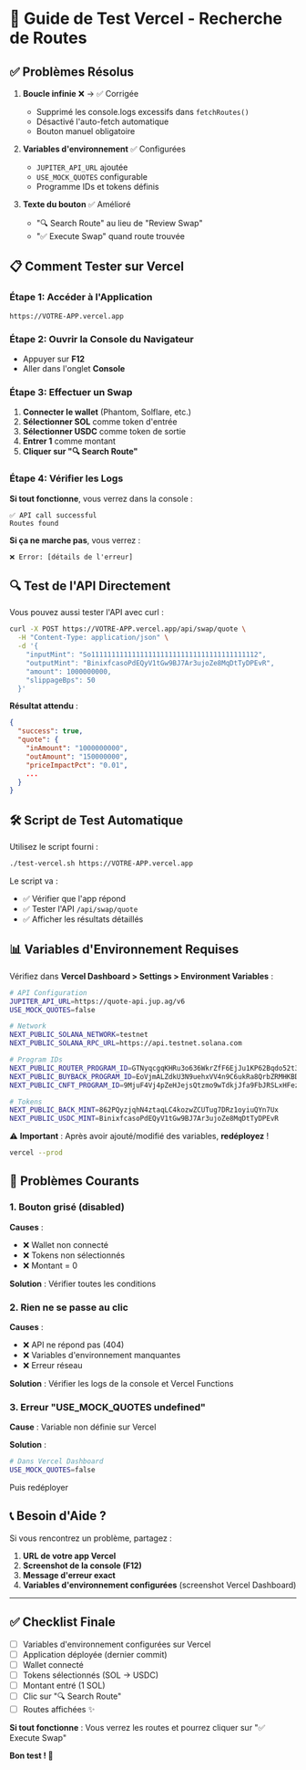 # 🧪 Guide de Test Vercel - Recherche de Routes

## ✅ Problèmes Résolus

1. **Boucle infinie** ❌ → ✅ Corrigée
   - Supprimé les console.logs excessifs dans `fetchRoutes()`
   - Désactivé l'auto-fetch automatique
   - Bouton manuel obligatoire

2. **Variables d'environnement** ✅ Configurées
   - `JUPITER_API_URL` ajoutée
   - `USE_MOCK_QUOTES` configurable
   - Programme IDs et tokens définis

3. **Texte du bouton** ✅ Amélioré
   - "🔍 Search Route" au lieu de "Review Swap"
   - "✅ Execute Swap" quand route trouvée

## 📋 Comment Tester sur Vercel

### Étape 1: Accéder à l'Application
```
https://VOTRE-APP.vercel.app
```

### Étape 2: Ouvrir la Console du Navigateur
- Appuyer sur **F12**
- Aller dans l'onglet **Console**

### Étape 3: Effectuer un Swap
1. **Connecter le wallet** (Phantom, Solflare, etc.)
2. **Sélectionner SOL** comme token d'entrée
3. **Sélectionner USDC** comme token de sortie
4. **Entrer 1** comme montant
5. **Cliquer sur "🔍 Search Route"**

### Étape 4: Vérifier les Logs

**Si tout fonctionne**, vous verrez dans la console :
```
✅ API call successful
Routes found
```

**Si ça ne marche pas**, vous verrez :
```
❌ Error: [détails de l'erreur]
```

## 🔍 Test de l'API Directement

Vous pouvez aussi tester l'API avec curl :

```bash
curl -X POST https://VOTRE-APP.vercel.app/api/swap/quote \
  -H "Content-Type: application/json" \
  -d '{
    "inputMint": "So11111111111111111111111111111111111111112",
    "outputMint": "BinixfcasoPdEQyV1tGw9BJ7Ar3ujoZe8MqDtTyDPEvR",
    "amount": 1000000000,
    "slippageBps": 50
  }'
```

**Résultat attendu** :
```json
{
  "success": true,
  "quote": {
    "inAmount": "1000000000",
    "outAmount": "150000000",
    "priceImpactPct": "0.01",
    ...
  }
}
```

## 🛠️ Script de Test Automatique

Utilisez le script fourni :

```bash
./test-vercel.sh https://VOTRE-APP.vercel.app
```

Le script va :
- ✅ Vérifier que l'app répond
- ✅ Tester l'API `/api/swap/quote`
- ✅ Afficher les résultats détaillés

## 📊 Variables d'Environnement Requises

Vérifiez dans **Vercel Dashboard > Settings > Environment Variables** :

```bash
# API Configuration
JUPITER_API_URL=https://quote-api.jup.ag/v6
USE_MOCK_QUOTES=false

# Network
NEXT_PUBLIC_SOLANA_NETWORK=testnet
NEXT_PUBLIC_SOLANA_RPC_URL=https://api.testnet.solana.com

# Program IDs
NEXT_PUBLIC_ROUTER_PROGRAM_ID=GTNyqcgqKHRu3o636WkrZfF6EjJu1KP62Bqdo52t3cgt
NEXT_PUBLIC_BUYBACK_PROGRAM_ID=EoVjmALZdkU3N9uehxVV4n9C6ukRa8QrbZRMHKBD2KUf
NEXT_PUBLIC_CNFT_PROGRAM_ID=9MjuF4Vj4pZeHJejsQtzmo9wTdkjJfa9FbJRSLxHFezw

# Tokens  
NEXT_PUBLIC_BACK_MINT=862PQyzjqhN4ztaqLC4kozwZCUTug7DRz1oyiuQYn7Ux
NEXT_PUBLIC_USDC_MINT=BinixfcasoPdEQyV1tGw9BJ7Ar3ujoZe8MqDtTyDPEvR
```

⚠️ **Important** : Après avoir ajouté/modifié des variables, **redéployez** !

```bash
vercel --prod
```

## 🐛 Problèmes Courants

### 1. Bouton grisé (disabled)
**Causes** :
- ❌ Wallet non connecté
- ❌ Tokens non sélectionnés
- ❌ Montant = 0

**Solution** : Vérifier toutes les conditions

### 2. Rien ne se passe au clic
**Causes** :
- ❌ API ne répond pas (404)
- ❌ Variables d'environnement manquantes
- ❌ Erreur réseau

**Solution** : Vérifier les logs de la console et Vercel Functions

### 3. Erreur "USE_MOCK_QUOTES undefined"
**Cause** : Variable non définie sur Vercel

**Solution** :
```bash
# Dans Vercel Dashboard
USE_MOCK_QUOTES=false
```
Puis redéployer

## 📞 Besoin d'Aide ?

Si vous rencontrez un problème, partagez :

1. **URL de votre app Vercel**
2. **Screenshot de la console (F12)**
3. **Message d'erreur exact**
4. **Variables d'environnement configurées** (screenshot Vercel Dashboard)

---

## ✅ Checklist Finale

- [ ] Variables d'environnement configurées sur Vercel
- [ ] Application déployée (dernier commit)
- [ ] Wallet connecté
- [ ] Tokens sélectionnés (SOL → USDC)
- [ ] Montant entré (1 SOL)
- [ ] Clic sur "🔍 Search Route"
- [ ] Routes affichées ✨

**Si tout fonctionne** : Vous verrez les routes et pourrez cliquer sur "✅ Execute Swap"

**Bon test ! 🚀**
